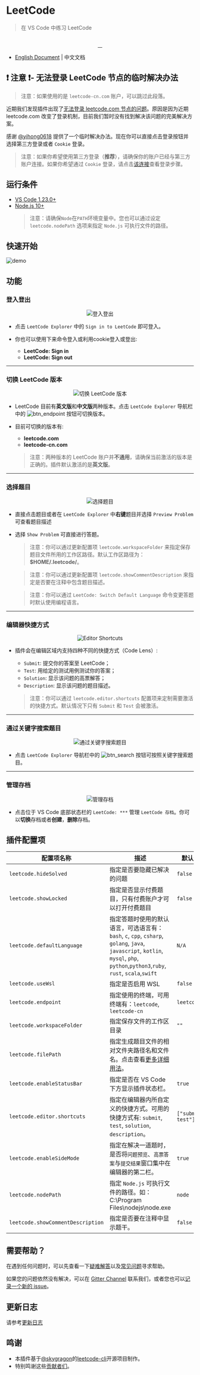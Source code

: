 # LeetCode

> 在 VS Code 中练习 LeetCode

<p align="center">
  <img src="https://raw.githubusercontent.com/jdneo/vscode-leetcode/master/resources/LeetCode.png" alt="">
</p>
<p align="center">
  <a href="https://travis-ci.org/jdneo/vscode-leetcode">
    <img src="https://img.shields.io/travis/jdneo/vscode-leetcode.svg?style=flat-square" alt="">
  </a>
  <a href="https://gitter.im/vscode-leetcode/Lobby">
    <img src="https://img.shields.io/gitter/room/jdneo/vscode-leetcode.svg?style=flat-square" alt="">
  </a>
  <a href="https://marketplace.visualstudio.com/items?itemName=shengchen.vscode-leetcode">
    <img src="https://img.shields.io/visual-studio-marketplace/d/shengchen.vscode-leetcode.svg?style=flat-square" alt="">
  </a>
  <a href="https://github.com/jdneo/vscode-leetcode/blob/master/LICENSE">
    <img src="https://img.shields.io/github/license/jdneo/vscode-leetcode.svg?style=flat-square" alt="">
  </a>
</p>

- [English Document](https://github.com/jdneo/vscode-leetcode#requirements) | 中文文档

## ❗️ 注意 ❗️- 无法登录 LeetCode 节点的临时解决办法
> 注意：如果使用的是 `leetcode-cn.com` 账户，可以跳过此段落。

近期我们发现插件出现了[无法登录 leetcode.com 节点的问题](https://github.com/jdneo/vscode-leetcode/issues/478)。原因是因为近期 leetcode.com 改变了登录机制，目前我们暂时没有找到解决该问题的完美解决方案。

感谢 [@yihong0618](https://github.com/yihong0618) 提供了一个临时解决办法。现在你可以直接点击登录按钮并选择第三方登录或者 `Cookie` 登录。


> 注意：如果你希望使用第三方登录（**推荐**），请确保你的账户已经与第三方账户连接。如果你希望通过 `Cookie` 登录，请点击[该连接](https://github.com/jdneo/vscode-leetcode/issues/478#issuecomment-564757098)查看登录步骤。

## 运行条件
- [VS Code 1.23.0+](https://code.visualstudio.com/)
- [Node.js 10+](https://nodejs.org)
    > 注意：请确保`Node`在`PATH`环境变量中。您也可以通过设定 `leetcode.nodePath` 选项来指定 `Node.js` 可执行文件的路径。

## 快速开始

![demo](https://raw.githubusercontent.com/jdneo/vscode-leetcode/master/docs/gifs/demo.gif)

## 功能

### 登入登出
<p align="center">
  <img src="https://raw.githubusercontent.com/jdneo/vscode-leetcode/master/docs/imgs/sign_in.png" alt="登入登出" />
</p>

- 点击 `LeetCode Explorer` 中的 `Sign in to LeetCode` 即可登入。

- 你也可以使用下来命令登入或利用cookie登入或登出:
  - **LeetCode: Sign in**
  - **LeetCode: Sign out**
---

### 切换 LeetCode 版本
<p align="center">
  <img src="https://raw.githubusercontent.com/jdneo/vscode-leetcode/master/docs/imgs/endpoint.png" alt="切换 LeetCode 版本" />
</p>

- LeetCode 目前有**英文版**和**中文版**两种版本。点击 `LeetCode Explorer` 导航栏中的 ![btn_endpoint](https://raw.githubusercontent.com/jdneo/vscode-leetcode/master/docs/imgs/btn_endpoint.png) 按钮可切换版本。

- 目前可切换的版本有:
  - **leetcode.com**
  - **leetcode-cn.com**

  > 注意：两种版本的 LeetCode 账户并**不通用**，请确保当前激活的版本是正确的。插件默认激活的是**英文版**。

---

### 选择题目
<p align="center">
  <img src="https://raw.githubusercontent.com/jdneo/vscode-leetcode/master/docs/imgs/pick_problem.png" alt="选择题目" />
</p>

- 直接点击题目或者在 `LeetCode Explorer` 中**右键**题目并选择 `Preview Problem` 可查看题目描述
- 选择 `Show Problem` 可直接进行答题。

  > 注意：你可以通过更新配置项 `leetcode.workspaceFolder` 来指定保存题目文件所用的工作区路径。默认工作区路径为：**$HOME/.leetcode/**。

  > 注意：你可以通过更新配置项 `leetcode.showCommentDescription` 来指定是否要在注释中包含题目描述。

  > 注意：你可以通过 `LeetCode: Switch Default Language` 命令变更答题时默认使用编程语言。

---

### 编辑器快捷方式
<p align="center">
  <img src="https://raw.githubusercontent.com/jdneo/vscode-leetcode/master/docs/imgs/shortcuts.png" alt="Editor Shortcuts" />
</p>

- 插件会在编辑区域内支持四种不同的快捷方式（Code Lens）:
  - `Submit`: 提交你的答案至 LeetCode；
  - `Test`: 用给定的测试用例测试你的答案；
  - `Solution`: 显示该问题的高票解答；
  - `Description`: 显示该问题的题目描述。

  > 注意：你可以通过 `leetcode.editor.shortcuts` 配置项来定制需要激活的快捷方式。默认情况下只有 `Submit` 和 `Test` 会被激活。

---

### 通过关键字搜索题目
<p align="center">
  <img src="https://raw.githubusercontent.com/jdneo/vscode-leetcode/master/docs/imgs/search.png" alt="通过关键字搜索题目" />
</p>

- 点击 `LeetCode Explorer` 导航栏中的 ![btn_search](https://raw.githubusercontent.com/jdneo/vscode-leetcode/master/docs/imgs/btn_search.png) 按钮可按照关键字搜索题目。

---

### 管理存档
<p align="center">
  <img src="https://raw.githubusercontent.com/jdneo/vscode-leetcode/master/docs/imgs/session.png" alt="管理存档" />
</p>

- 点击位于 VS Code 底部状态栏的 `LeetCode: ***` 管理 `LeetCode 存档`。你可以**切换**存档或者**创建**，**删除**存档。


## 插件配置项
| 配置项名称                                                                         | 描述                                                                                                                                                                                                                                                                                            | 默认值             |
| ---------------------------------------------------------------------------------- | ----------------------------------------------------------------------------------------------------------------------------------------------------------------------------------------------------------------------------------------------------------------------------------------------- | ------------------ |
| `leetcode.hideSolved`                                                              | 指定是否要隐藏已解决的问题                                                                                                                                                                                                                                                                      | `false`            |
| `leetcode.showLocked`                                                              | 指定是否显示付费题目，只有付费账户才可以打开付费题目                                                                                                                                                                                                                                            | `false`            |
| `leetcode.defaultLanguage`                                                         | 指定答题时使用的默认语言，可选语言有：`bash`, `c`, `cpp`, `csharp`, `golang`, `java`, `javascript`, `kotlin`, `mysql`, `php`, `python`,`python3`,`ruby`, `rust`, `scala`,`swift`                                                                                                                | `N/A`              |
| `leetcode.useWsl`                                                                  | 指定是否启用 WSL                                                                                                                                                                                                                                                                                | `false`            |
| `leetcode.endpoint`                                                                | 指定使用的终端，可用终端有：`leetcode`, `leetcode-cn`                                                                                                                                                                                                                                           | `leetcode`         |
| `leetcode.workspaceFolder`                                                         | 指定保存文件的工作区目录                                                                                                                                                                                                                                                                        | `""`               |
| `leetcode.filePath`                                                                | 指定生成题目文件的相对文件夹路径名和文件名。点击查看[更多详细用法](https://github.com/jdneo/vscode-leetcode/wiki/%E8%87%AA%E5%AE%9A%E4%B9%89%E9%A2%98%E7%9B%AE%E6%96%87%E4%BB%B6%E7%9A%84%E7%9B%B8%E5%AF%B9%E6%96%87%E4%BB%B6%E5%A4%B9%E8%B7%AF%E5%BE%84%E5%92%8C%E6%96%87%E4%BB%B6%E5%90%8D)。 |                    |
| `leetcode.enableStatusBar`                                                         | 指定是否在 VS Code 下方显示插件状态栏。                                                                                                                                                                                                                                                         | `true`             |
| `leetcode.editor.shortcuts`                                                        | 指定在编辑器内所自定义的快捷方式。可用的快捷方式有: `submit`, `test`, `solution`, `description`。                                                                                                                                                                                               | `["submit, test"]` |
| `leetcode.enableSideMode`                                                          | 指定在解决一道题时，是否将`问题预览`、`高票答案`与`提交结果`窗口集中在编辑器的第二栏。                                                                                                                                                                                                          | `true`             |
| `leetcode.nodePath`                                                                | 指定 `Node.js` 可执行文件的路径。如：C:\Program Files\nodejs\node.exe                                                                                                                                                                                                                           | `node`             |
| `leetcode.showCommentDescription`                                                  | 指定是否要在注释中显示题干。                                                                                                                                                                                                                                                                    | `false`            |

## 需要帮助？
在遇到任何问题时，可以先查看一下[疑难解答](https://github.com/jdneo/vscode-leetcode/wiki/%E7%96%91%E9%9A%BE%E8%A7%A3%E7%AD%94)以及[常见问题](https://github.com/jdneo/vscode-leetcode/wiki/%E5%B8%B8%E8%A7%81%E9%97%AE%E9%A2%98)寻求帮助。

如果您的问题依然没有解决，可以在 [Gitter Channel](https://gitter.im/vscode-leetcode/Lobby) 联系我们，或者您也可以[记录一个新的 issue](https://github.com/jdneo/vscode-leetcode/issues/new/choose)。

## 更新日志

请参考[更新日志](https://github.com/jdneo/vscode-leetcode/blob/master/CHANGELOG.md)

## 鸣谢

- 本插件基于[@skygragon](https://github.com/skygragon)的[leetcode-cli](https://github.com/skygragon/leetcode-cli)开源项目制作。
- 特别鸣谢这些[贡献者们](https://github.com/jdneo/vscode-leetcode/blob/master/ACKNOWLEDGEMENTS.md)。
